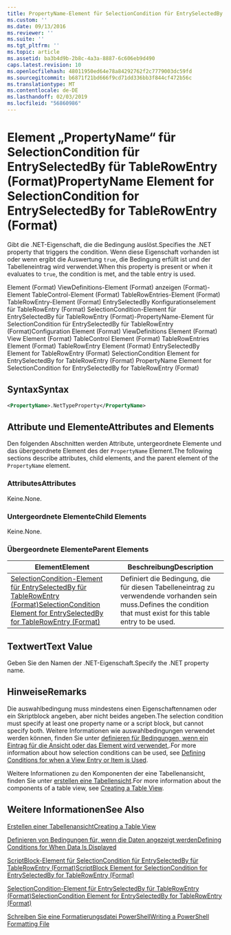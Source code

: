 ```yaml
---
title: PropertyName-Element für SelectionCondition für EntrySelectedBy für TableRowEntry (Format) | Microsoft-Dokumentation
ms.custom: ''
ms.date: 09/13/2016
ms.reviewer: ''
ms.suite: ''
ms.tgt_pltfrm: ''
ms.topic: article
ms.assetid: ba3b4d9b-2b8c-4a3a-8887-6c606eb9d490
caps.latest.revision: 10
ms.openlocfilehash: 48011950ed64e78a84292762f2c7779003dc59fd
ms.sourcegitcommit: b6871f21bd666f9cd71dd336bb3f844cf472b56c
ms.translationtype: MT
ms.contentlocale: de-DE
ms.lasthandoff: 02/03/2019
ms.locfileid: "56860986"
---
```

# <a name="propertyname-element-for-selectioncondition-for-entryselectedby-for-tablerowentry-format"></a><span data-ttu-id="19201-102">Element „PropertyName“ für SelectionCondition für EntrySelectedBy für TableRowEntry (Format)</span><span class="sxs-lookup"><span data-stu-id="19201-102">PropertyName Element for SelectionCondition for EntrySelectedBy for TableRowEntry (Format)</span></span>

<span data-ttu-id="19201-103">Gibt die .NET-Eigenschaft, die die Bedingung auslöst.</span><span class="sxs-lookup"><span data-stu-id="19201-103">Specifies the .NET property that triggers the condition.</span></span> <span data-ttu-id="19201-104">Wenn diese Eigenschaft vorhanden ist oder wenn ergibt die Auswertung `true`, die Bedingung erfüllt ist und der Tabelleneintrag wird verwendet.</span><span class="sxs-lookup"><span data-stu-id="19201-104">When this property is present or when it evaluates to `true`, the condition is met, and the table entry is used.</span></span>

<span data-ttu-id="19201-105">Element (Format) ViewDefinitions-Element (Format) anzeigen (Format)-Element TableControl-Element (Format) TableRowEntries-Element (Format) TableRowEntry-Element (Format) EntrySelectedBy Konfigurationselement für TableRowEntry (Format) SelectionCondition-Element für EntrySelectedBy für TableRowEntry (Format)-PropertyName-Element für SelectionCondition für EntrySelectedBy für TableRowEntry (Format)</span><span class="sxs-lookup"><span data-stu-id="19201-105">Configuration Element (Format) ViewDefinitions Element (Format) View Element (Format) TableControl Element (Format) TableRowEntries Element (Format) TableRowEntry Element (Format) EntrySelectedBy Element for TableRowEntry (Format) SelectionCondition Element for EntrySelectedBy for TableRowEntry (Format) PropertyName Element for SelectionCondition for EntrySelectedBy for TableRowEntry (Format)</span></span>

## <a name="syntax"></a><span data-ttu-id="19201-106">Syntax</span><span class="sxs-lookup"><span data-stu-id="19201-106">Syntax</span></span>

```xml
<PropertyName>.NetTypeProperty</PropertyName>
```

## <a name="attributes-and-elements"></a><span data-ttu-id="19201-107">Attribute und Elemente</span><span class="sxs-lookup"><span data-stu-id="19201-107">Attributes and Elements</span></span>

<span data-ttu-id="19201-108">Den folgenden Abschnitten werden Attribute, untergeordnete Elemente und das übergeordnete Element des der `PropertyName` Element.</span><span class="sxs-lookup"><span data-stu-id="19201-108">The following sections describe attributes, child elements, and the parent element of the `PropertyName` element.</span></span>

### <a name="attributes"></a><span data-ttu-id="19201-109">Attributes</span><span class="sxs-lookup"><span data-stu-id="19201-109">Attributes</span></span>

<span data-ttu-id="19201-110">Keine.</span><span class="sxs-lookup"><span data-stu-id="19201-110">None.</span></span>

### <a name="child-elements"></a><span data-ttu-id="19201-111">Untergeordnete Elemente</span><span class="sxs-lookup"><span data-stu-id="19201-111">Child Elements</span></span>

<span data-ttu-id="19201-112">Keine.</span><span class="sxs-lookup"><span data-stu-id="19201-112">None.</span></span>

### <a name="parent-elements"></a><span data-ttu-id="19201-113">Übergeordnete Elemente</span><span class="sxs-lookup"><span data-stu-id="19201-113">Parent Elements</span></span>

|<span data-ttu-id="19201-114">Element</span><span class="sxs-lookup"><span data-stu-id="19201-114">Element</span></span>|<span data-ttu-id="19201-115">Beschreibung</span><span class="sxs-lookup"><span data-stu-id="19201-115">Description</span></span>|
|-------------|-----------------|
|[<span data-ttu-id="19201-116">SelectionCondition-Element für EntrySelectedBy für TableRowEntry (Format)</span><span class="sxs-lookup"><span data-stu-id="19201-116">SelectionCondition Element for EntrySelectedBy for TableRowEntry (Format)</span></span>](./selectioncondition-element-for-entryselectedby-for-tablecontrol-format.md)|<span data-ttu-id="19201-117">Definiert die Bedingung, die für diesen Tabelleneintrag zu verwendende vorhanden sein muss.</span><span class="sxs-lookup"><span data-stu-id="19201-117">Defines the condition that must exist for this table entry to be used.</span></span>|

## <a name="text-value"></a><span data-ttu-id="19201-118">Textwert</span><span class="sxs-lookup"><span data-stu-id="19201-118">Text Value</span></span>

<span data-ttu-id="19201-119">Geben Sie den Namen der .NET-Eigenschaft.</span><span class="sxs-lookup"><span data-stu-id="19201-119">Specify the .NET property name.</span></span>

## <a name="remarks"></a><span data-ttu-id="19201-120">Hinweise</span><span class="sxs-lookup"><span data-stu-id="19201-120">Remarks</span></span>

<span data-ttu-id="19201-121">Die auswahlbedingung muss mindestens einen Eigenschaftennamen oder ein Skriptblock angeben, aber nicht beides angeben.</span><span class="sxs-lookup"><span data-stu-id="19201-121">The selection condition must specify at least one property name or a script block, but cannot specify both.</span></span> <span data-ttu-id="19201-122">Weitere Informationen wie auswahlbedingungen verwendet werden können, finden Sie unter [definieren für Bedingungen, wenn ein Eintrag für die Ansicht oder das Element wird verwendet,](./defining-conditions-for-displaying-data.md).</span><span class="sxs-lookup"><span data-stu-id="19201-122">For more information about how selection conditions can be used, see [Defining Conditions for when a View Entry or Item is Used](./defining-conditions-for-displaying-data.md).</span></span>

<span data-ttu-id="19201-123">Weitere Informationen zu den Komponenten der eine Tabellenansicht, finden Sie unter [erstellen eine Tabellensicht](./creating-a-table-view.md).</span><span class="sxs-lookup"><span data-stu-id="19201-123">For more information about the components of a table view, see [Creating a Table View](./creating-a-table-view.md).</span></span>

## <a name="see-also"></a><span data-ttu-id="19201-124">Weitere Informationen</span><span class="sxs-lookup"><span data-stu-id="19201-124">See Also</span></span>

[<span data-ttu-id="19201-125">Erstellen einer Tabellenansicht</span><span class="sxs-lookup"><span data-stu-id="19201-125">Creating a Table View</span></span>](./creating-a-table-view.md)

[<span data-ttu-id="19201-126">Definieren von Bedingungen für, wenn die Daten angezeigt werden</span><span class="sxs-lookup"><span data-stu-id="19201-126">Defining Conditions for When Data Is Displayed</span></span>](./defining-conditions-for-displaying-data.md)

[<span data-ttu-id="19201-127">ScriptBlock-Element für SelectionCondition für EntrySelectedBy für TableRowEntry (Format)</span><span class="sxs-lookup"><span data-stu-id="19201-127">ScriptBlock Element for SelectionCondition for EntrySelectedBy for TableRowEntry (Format)</span></span>](./scriptblock-element-for-selectioncondition-for-entryselectedby-for-tablecontrol-format.md)

[<span data-ttu-id="19201-128">SelectionCondition-Element für EntrySelectedBy für TableRowEntry (Format)</span><span class="sxs-lookup"><span data-stu-id="19201-128">SelectionCondition Element for EntrySelectedBy for TableRowEntry (Format)</span></span>](./selectioncondition-element-for-entryselectedby-for-tablecontrol-format.md)

[<span data-ttu-id="19201-129">Schreiben Sie eine Formatierungsdatei PowerShell</span><span class="sxs-lookup"><span data-stu-id="19201-129">Writing a PowerShell Formatting File</span></span>](./writing-a-powershell-formatting-file.md)

